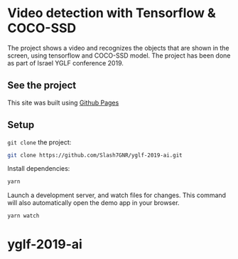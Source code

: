 # Video detection with Tensorflow & COCO-SSD

The project shows a video and recognizes the objects that are shown in the screen, using tensorflow and COCO-SSD model.
The project has been done as part of Israel YGLF conference 2019.

## See the project
This site was built using [Github Pages](https://slash7gnr.github.io/yglf-2019-ai/)

## Setup

`git clone` the project:

```sh
git clone https://github.com/Slash7GNR/yglf-2019-ai.git
```

Install dependencies:

```sh
yarn
```

Launch a development server, and watch files for changes. This command will also automatically open
the demo app in your browser.

```sh
yarn watch
```

# yglf-2019-ai
